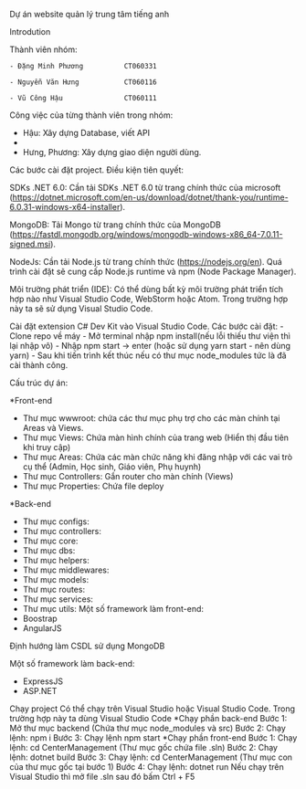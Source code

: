 Dự án website quản lý trung tâm tiếng anh

Introdution

Thành viên nhóm:           

    - Đặng Minh Phương          CT060331
    
    - Nguyễn Văn Hưng           CT060116
    
    - Vũ Công Hậu               CT060111

Công việc của từng thành viên trong nhóm:
- Hậu: Xây dựng Database, viết API
- 
- Hưng, Phương: Xây dựng giao diện người dùng.

Các bước cài đặt project.
Điều kiện tiên quyết:

SDKs .NET 6.0: Cần tải SDKs .NET 6.0 từ trang chính thức của microsoft (https://dotnet.microsoft.com/en-us/download/dotnet/thank-you/runtime-6.0.31-windows-x64-installer).

MongoDB: Tải Mongo từ trang chính thức của MongoDB (https://fastdl.mongodb.org/windows/mongodb-windows-x86_64-7.0.11-signed.msi).

NodeJs: Cần tải Node.js từ trang chính thức (https://nodejs.org/en). Quá trình cài đặt sẽ cung cấp Node.js runtime và npm (Node Package Manager).

Môi trường phát triển (IDE): Có thể dùng bất kỳ môi trường phát triển tích hợp nào như Visual Studio Code, WebStorm hoặc Atom. Trong trường hợp này ta sẽ sử dụng Visual Studio Code.

Cài đặt extension C# Dev Kit vào Visual Studio Code.
Các bước cài đặt: - Clone repo về máy - Mở terminal nhập npm install(nếu lỗi thiếu thư viện thì lại nhập vô) - Nhập npm start -> enter (hoặc sử dụng yarn start - nên dùng yarn) - Sau khi tiến trình kết thúc nếu có thư mục node_modules tức là đã cài thành công.

Cấu trúc dự án:

*Front-end
- Thư mục wwwroot: chứa các thư mục phụ trợ cho các màn chính tại Areas và Views.
- Thư mục Views: Chứa màn hình chính của trang web (Hiển thị đầu tiên khi truy cập)
- Thư mục Areas: Chứa các màn chức năng khi đăng nhập với các vai trò cụ thể (Admin, Học sinh, Giáo viên, Phụ huynh)
- Thư mục Controllers: Gắn router cho màn chính (Views)
- Thư mục Properties: Chứa file deploy

*Back-end
- Thư mục configs:
- Thư mục controllers:
- Thư mục core:
- Thư mục dbs:
- Thư mục helpers:
- Thư mục middlewares:
- Thư mục models:
- Thư mục routes:
- Thư mục services:
- Thư mục utils:
Một số framework làm front-end:
- Boostrap
- AngularJS

Định hướng làm CSDL sử dụng MongoDB

Một số framework làm back-end:
- ExpressJS
- ASP.NET

Chạy project
Có thể chạy trên Visual Studio hoặc Visual Studio Code. Trong trường hợp này ta dùng Visual Studio Code
*Chạy phần back-end
Bước 1: Mở thư mục backend (Chứa thư mục node_modules và src)
Bước 2: Chạy lệnh: npm i
Bước 3: Chạy lệnh npm start
*Chạy phần front-end
Bước 1: Chạy lệnh: cd CenterManagement (Thư mục gốc chứa file .sln)
Bước 2: Chạy lệnh: dotnet build
Bước 3: Chạy lệnh: cd CenterManagement (Thư mục con của thư mục gốc tại bước 1)
Bước 4: Chạy lệnh: dotnet run
Nếu chạy trên Visual Studio thì mở file .sln sau đó bấm Ctrl + F5
